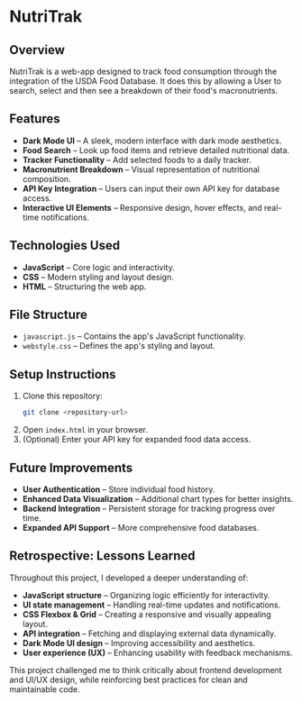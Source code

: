 # NutriTrak

## Overview
NutriTrak is a web-app designed to track food consumption through the integration of the USDA Food Database. It does this by allowing a User to search, select and then see a breakdown of their food's macronutrients.
## Features
- **Dark Mode UI** – A sleek, modern interface with dark mode aesthetics.
- **Food Search** – Look up food items and retrieve detailed nutritional data.
- **Tracker Functionality** – Add selected foods to a daily tracker.
- **Macronutrient Breakdown** – Visual representation of nutritional composition.
- **API Key Integration** – Users can input their own API key for database access.
- **Interactive UI Elements** – Responsive design, hover effects, and real-time notifications.

## Technologies Used
- **JavaScript** – Core logic and interactivity.
- **CSS** – Modern styling and layout design.
- **HTML** – Structuring the web app.

## File Structure
- `javascript.js` – Contains the app's JavaScript functionality.
- `webstyle.css` – Defines the app's styling and layout.

## Setup Instructions
1. Clone this repository:
   ```sh
   git clone <repository-url>
   ```
2. Open `index.html` in your browser.
3. (Optional) Enter your API key for expanded food data access.

## Future Improvements
- **User Authentication** – Store individual food history.
- **Enhanced Data Visualization** – Additional chart types for better insights.
- **Backend Integration** – Persistent storage for tracking progress over time.
- **Expanded API Support** – More comprehensive food databases.

## Retrospective: Lessons Learned
Throughout this project, I developed a deeper understanding of:
- **JavaScript structure** – Organizing logic efficiently for interactivity.
- **UI state management** – Handling real-time updates and notifications.
- **CSS Flexbox & Grid** – Creating a responsive and visually appealing layout.
- **API integration** – Fetching and displaying external data dynamically.
- **Dark Mode UI design** – Improving accessibility and aesthetics.
- **User experience (UX)** – Enhancing usability with feedback mechanisms.

This project challenged me to think critically about frontend development and UI/UX design, while reinforcing best practices for clean and maintainable code.
